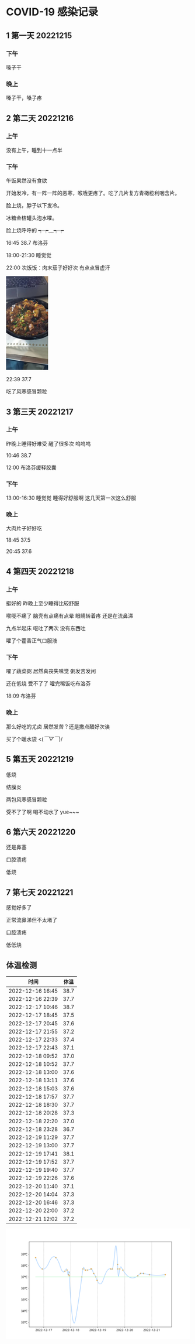 # COVID-19 感染记录

## 1 第一天 20221215

### 下午

嗓子干

### 晚上

嗓子干，嗓子疼

## 2 第二天 20221216

### 上午

没有上午，睡到十一点半

### 下午

午饭果然没有食欲

开始发冷，有一阵一阵的恶寒，喉咙更疼了。吃了几片复方青橄榄利咽含片。

脸上烧，脖子以下发冷。

冰糖金桔罐头泡水嚯。

脸上烧呼呼的 ┭┮﹏┭┮

16:45 38.7 布洛芬

18:00-21:30 睡觉觉

22:00 次饭饭：肉末茄子好好次  有点点冒虚汗

<img src="assets/pic.jpg" alt="78058a8aababec79a1d6c1da709e111" style="zoom:25%;" />

22:39 37.7

吃了风寒感冒颗粒

## 3 第三天 20221217

### 上午

昨晚上睡得好难受 醒了很多次 呜呜呜

10:46 38.7

12:00 布洛芬缓释胶囊

### 下午

13:00-16:30 睡觉觉 睡得好舒服啊 这几天第一次这么舒服

### 晚上

大肉片子好好吃

18:45 37.5

20:45 37.6

## 4 第四天 20221218

### 上午

挺好的 昨晚上至少睡得比较舒服

喉咙不痛了 脑壳有点痛有点晕 眼睛转着疼 还是在流鼻涕

九点半起床 呕吐了两次 没有东西吐

嚯了个藿香正气口服液

### 下午

嚯了蔬菜粥 居然真丧失味觉 粥发苦发闲

还在低烧 受不了了 嚯完稀饭吃布洛芬

18:09 布洛芬

### 晚上

那么好吃的尤卤 居然发苦？还是撒点醋好次诶

买了个暖水袋 <(*￣▽￣*)/

## 5 第五天 20221219

低烧

结膜炎

两包风寒感冒颗粒

受不了了啊 喝不动水了 yue~~~

## 6 第六天 20221220

还是鼻塞

口腔溃疡

低烧

## 7 第七天 20221221

感觉好多了

正常流鼻涕但不太堵了

口腔溃疡

低低烧

## 体温检测

|       时间       | 体温 |
| :--------------: | :--: |
| 2022-12-16 16:45 | 38.7 |
| 2022-12-16 22:39 | 37.7 |
| 2022-12-17 10:46 | 38.7 |
| 2022-12-17 18:45 | 37.5 |
| 2022-12-17 20:45 | 37.6 |
| 2022-12-17 21:55 | 37.2 |
| 2022-12-17 22:33 | 37.4 |
| 2022-12-17 22:43 | 37.1 |
| 2022-12-18 09:52 | 37.0 |
| 2022-12-18 10:52 | 37.7 |
| 2022-12-18 13:00 | 37.6 |
| 2022-12-18 13:11 | 37.6 |
| 2022-12-18 15:03 | 37.6 |
| 2022-12-18 17:57 | 37.7 |
| 2022-12-18 18:30 | 37.7 |
| 2022-12-18 20:28 | 37.3 |
| 2022-12-18 22:20 | 37.0 |
| 2022-12-18 23:28 | 36.7 |
| 2022-12-19 11:29 | 37.7 |
| 2022-12-19 13:00 | 37.7 |
| 2022-12-19 17:41 | 38.1 |
| 2022-12-19 17:52 | 37.7 |
| 2022-12-19 19:40 | 37.7 |
| 2022-12-19 22:26 | 37.6 |
| 2022-12-20 11:40 | 37.1 |
| 2022-12-20 14:04 | 37.3 |
| 2022-12-20 16:46 | 37.3 |
| 2022-12-20 22:00 | 37.2 |
| 2022-12-21 12:02 | 37.2 |



<img src="./pic.svg" alt="pic" style="zoom:200%;" />

